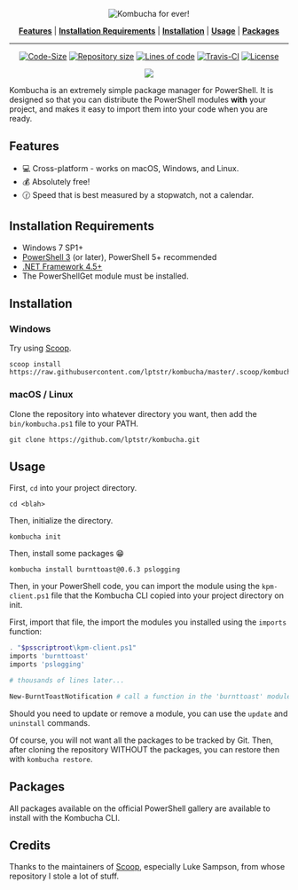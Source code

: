 
<p align="center">
<img src="https://raw.githubusercontent.com/lptstr/lptstr-images/master/proj/kombucha/kombucha-logo-github.png" alt="Kombucha for ever!"/></p>
<p align="center">
<b><a href="https://github.com/lptstr/kombucha#features">Features</a></b>
|
<b><a href="https://github.com/lptstr/kombucha#installation-requirements">Installation Requirements</a></b>
|
<b><a href="https://github.com/lptstr/kombucha#installation">Installation</a></b>
|
<b><a href="https://github.com/lptstr/mouse/kombucha#usage">Usage</a></b>
|
<b><a href="https://github.com/lptstr/kombucha#packages">Packages</a></b>
</p>

- - -
<p align="center" >
</p>
<p align="center"><a href="https://github.com/lptstr/kombucha"><img src="https://img.shields.io/github/languages/code-size/lptstr/kombucha.svg" alt="Code-Size" /></a>
<a href="https://github.com/lptstr/kombucha"><img src="https://img.shields.io/github/repo-size/lptstr/kombucha.svg" alt="Repository size" /></a>
 <a href="https://github.com/lptstr/kombucha"><img src="https://img.shields.io/badge/lines%20of%20code-1850%2B-green.svg" alt="Lines of code" /></a> <a href="https://travis-ci.org/lptstr/kombucha"><img src="https://travis-ci.org/lptstr/kombucha.svg?branch=master" alt="Travis-CI" /></a>
<a href="https://github.com/lptstr/kombucha/blob/master/LICENSE"><img src="https://img.shields.io/github/license/lptstr/kombucha.svg" alt="License" /></a></p>
</p><p align="center"><a href="http://spacemacs.org"><img src="https://cdn.rawgit.com/syl20bnr/spacemacs/442d025779da2f62fc86c2082703697714db6514/assets/spacemacs-badge.svg" /></a></p>

Kombucha is an extremely simple package manager for PowerShell.
It is designed so that you can distribute the PowerShell modules **with** your project, and makes it easy to import them into your code when you are ready.

## Features
- :computer: Cross-platform - works on macOS, Windows, and Linux.
- :moneybag: Absolutely free!
- :clock130: Speed that is best measured by a stopwatch, not a calendar.

## Installation Requirements

- Windows 7 SP1+
- [PowerShell 3](https://www.microsoft.com/en-us/download/details.aspx?id=34595) (or later), PowerShell 5+ recommended 
- [.NET Framework 4.5+](https://www.microsoft.com/net/download)
- The PowerShellGet module must be installed.


## Installation

### **Windows**
Try using [Scoop](https://scoop.sh).
```
scoop install https://raw.githubusercontent.com/lptstr/kombucha/master/.scoop/kombucha.json
```

### **macOS / Linux**
Clone the repository into whatever directory you want, then add the `bin/kombucha.ps1` file to your PATH.
```
git clone https://github.com/lptstr/kombucha.git
```

## Usage

First, `cd` into your project directory.
```
cd <blah>
```
Then, initialize the directory.
```
kombucha init
```
Then, install some packages :grin:
```
kombucha install burnttoast@0.6.3 pslogging
```
Then, in your PowerShell code, you can import the module using the `kpm-client.ps1` file that the Kombucha CLI copied into your project directory on init.

First, import that file, the import the modules you installed using the `imports` function:
```powershell
. "$psscriptroot\kpm-client.ps1"
imports 'burnttoast'
imports 'pslogging'

# thousands of lines later...

New-BurntToastNotification # call a function in the 'burnttoast' module
```

Should you need to update or remove a module, you can use the `update` and `uninstall` commands.

Of course, you will not want all the packages to be tracked by Git. Then, after cloning the repository WITHOUT the packages, you can restore then with `kombucha restore`.

## Packages
All packages available on the official PowerShell gallery are available to install with the Kombucha CLI.

## Credits
Thanks to the maintainers of [Scoop](http://github.com/lukesampson/scoop), especially Luke Sampson, from whose repository I stole a lot of stuff.

